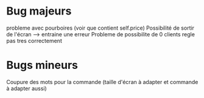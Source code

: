 # Bug majeurs #

probleme avec pourboires (voir que contient self.price)
Possibilité de sortir de l'écran --> entraine une erreur
Probleme de possibilite de 0 clients regle pas tres correctement


# Bugs mineurs #

Coupure des mots pour la commande (taille d'écran à adapter et commande à adapter aussi)
